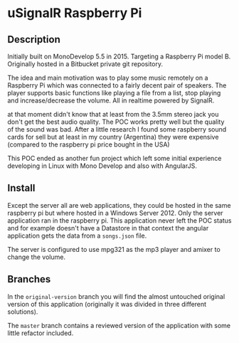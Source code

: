 # uSignalR Raspberry Pi 

## Description

Initially built on MonoDevelop 5.5 in 2015. Targeting a Raspberry Pi model B. Originally hosted in a Bitbucket private git repository.

The idea and main motivation was to play some music remotely on a Raspberry Pi which was connected to a fairly decent pair of speakers. The player supports basic functions like playing a file from a list, stop playing and increase/decrease the volume. All in realtime powered by SignalR.

at that moment didn't know that at least from the 3.5mm stereo jack you don't get the best audio quality. The POC works pretty well but the quality of the sound was bad. After a little research I found some raspberry sound cards for sell but at least in my country (Argentina) they were expensive (compared to the raspberry pi price bought in the USA)

This POC ended as another fun project which left some initial experience developing in Linux with Mono Develop and also with AngularJS.

## Install

Except the server all are web applications, they could be hosted in the same raspberry pi but where hosted in a Windows Server 2012. Only the server application ran in the raspberry pi. This application never left the POC status and for example doesn't have a Datastore in that context the angular application gets the data from a `songs.json` file.

The server is configured to use mpg321 as the mp3 player and amixer to change the volume.

## Branches

In the `original-version` branch you will find the almost untouched original version of this application (originally it was divided in three different solutions).

The `master` branch contains a reviewed version of the application with some little refactor included.